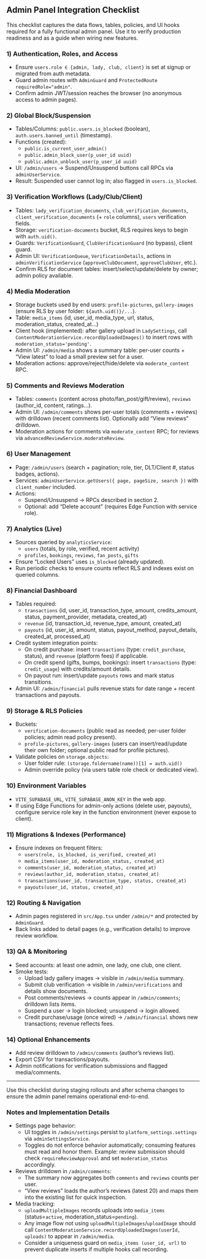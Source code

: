 ## Admin Panel Integration Checklist

This checklist captures the data flows, tables, policies, and UI hooks required for a fully functional admin panel. Use it to verify production readiness and as a guide when wiring new features.

### 1) Authentication, Roles, and Access
- Ensure `users.role ∈ {admin, lady, club, client}` is set at signup or migrated from auth metadata.
- Guard admin routes with `AdminGuard` and `ProtectedRoute requiredRole="admin"`.
- Confirm admin JWT/session reaches the browser (no anonymous access to admin pages).

### 2) Global Block/Suspension
- Tables/Columns: `public.users.is_blocked` (boolean), `auth.users.banned_until` (timestamp).
- Functions (created):
  - `public.is_current_user_admin()`
  - `public.admin_block_user(p_user_id uuid)`
  - `public.admin_unblock_user(p_user_id uuid)`
- UI: `/admin/users` → Suspend/Unsuspend buttons call RPCs via `adminUserService`.
- Result: Suspended user cannot log in; also flagged in `users.is_blocked`.

### 3) Verification Workflows (Lady/Club/Client)
- Tables: `lady_verification_documents`, `club_verification_documents`, `client_verification_documents` (+ `role` columns), `users` verification fields.
- Storage: `verification-documents` bucket, RLS requires keys to begin with `auth.uid()`.
- Guards: `VerificationGuard`, `ClubVerificationGuard` (no bypass), client guard.
- Admin UI: `VerificationQueue`, `VerificationDetails`, actions in `adminVerificationService` (`approveClubDocument`, `approveClubUser`, etc.).
- Confirm RLS for document tables: insert/select/update/delete by owner; admin policy available.

### 4) Media Moderation
- Storage buckets used by end users: `profile-pictures`, `gallery-images` (ensure RLS by user folder: `${auth.uid()}/...`).
- Table: `media_items` (id, user_id, media_type, url, status, moderation_status, created_at…)
- Client hook (implemented): after gallery upload in `LadySettings`, call `ContentModerationService.recordUploadedImages()` to insert rows with `moderation_status='pending'`.
- Admin UI: `/admin/media` shows a summary table: per-user counts + “View latest” to load a small preview set for a user.
- Moderation actions: approve/reject/hide/delete via `moderate_content` RPC.

### 5) Comments and Reviews Moderation
- Tables: `comments` (content across photo/fan_post/gift/review), `reviews` (author_id, content, ratings…).
- Admin UI: `/admin/comments` shows per-user totals (comments + reviews) with drilldown (recent comments list). Optionally add “View reviews” drilldown.
- Moderation actions for comments via `moderate_content` RPC; for reviews via `advancedReviewService.moderateReview`.

### 6) User Management
- Page: `/admin/users` (search + pagination; role, tier, DLT/Client #, status badges, actions).
- Services: `adminUserService.getUsers({ page, pageSize, search })` with `client_number` included.
- Actions:
  - Suspend/Unsuspend → RPCs described in section 2.
  - Optional: add “Delete account” (requires Edge Function with service role).

### 7) Analytics (Live)
- Sources queried by `analyticsService`:
  - `users` (totals, by role, verified, recent activity)
  - `profiles`, `bookings`, `reviews`, `fan_posts`, `gifts`
- Ensure “Locked Users” uses `is_blocked` (already updated).
- Run periodic checks to ensure counts reflect RLS and indexes exist on queried columns.

### 8) Financial Dashboard
- Tables required:
  - `transactions` (id, user_id, transaction_type, amount, credits_amount, status, payment_provider, metadata, created_at)
  - `revenue` (id, transaction_id, revenue_type, amount, created_at)
  - `payouts` (id, user_id, amount, status, payout_method, payout_details, created_at, processed_at)
- Credit system integration points:
  - On credit purchase: insert `transactions` (type: `credit_purchase`, status), and `revenue` (platform fees) if applicable.
  - On credit spend (gifts, bumps, bookings): insert `transactions` (type: `credit_usage`) with credits/amount details.
  - On payout run: insert/update `payouts` rows and mark status transitions.
- Admin UI: `/admin/financial` pulls revenue stats for date range + recent transactions and payouts.

### 9) Storage & RLS Policies
- Buckets:
  - `verification-documents` (public read as needed; per-user folder policies; admin read policy present).
  - `profile-pictures`, `gallery-images` (users can insert/read/update their own folder; optional public read for profile pictures).
- Validate policies on `storage.objects`:
  - User folder rule: `(storage.foldername(name))[1] = auth.uid()`
  - Admin override policy (via users table role check or dedicated view).

### 10) Environment Variables
- `VITE_SUPABASE_URL`, `VITE_SUPABASE_ANON_KEY` in the web app.
- If using Edge Functions for admin-only actions (delete user, payouts), configure service role key in the function environment (never expose to client).

### 11) Migrations & Indexes (Performance)
- Ensure indexes on frequent filters:
  - `users(role, is_blocked, is_verified, created_at)`
  - `media_items(user_id, moderation_status, created_at)`
  - `comments(user_id, moderation_status, created_at)`
  - `reviews(author_id, moderation_status, created_at)`
  - `transactions(user_id, transaction_type, status, created_at)`
  - `payouts(user_id, status, created_at)`

### 12) Routing & Navigation
- Admin pages registered in `src/App.tsx` under `/admin/*` and protected by `AdminGuard`.
- Back links added to detail pages (e.g., verification details) to improve review workflow.

### 13) QA & Monitoring
- Seed accounts: at least one admin, one lady, one club, one client.
- Smoke tests:
  - Upload lady gallery images → visible in `/admin/media` summary.
  - Submit club verification → visible in `/admin/verifications` and details show documents.
  - Post comments/reviews → counts appear in `/admin/comments`; drilldown lists items.
  - Suspend a user → login blocked; unsuspend → login allowed.
  - Credit purchase/usage (once wired) → `/admin/financial` shows new transactions; revenue reflects fees.

### 14) Optional Enhancements
- Add review drilldown to `/admin/comments` (author’s reviews list).
- Export CSV for transactions/payouts.
- Admin notifications for verification submissions and flagged media/comments.

---
Use this checklist during staging rollouts and after schema changes to ensure the admin panel remains operational end-to-end.

### Notes and Implementation Details
- Settings page behavior:
  - UI toggles in `/admin/settings` persist to `platform_settings.settings` via `adminSettingsService`.
  - Toggles do not enforce behavior automatically; consuming features must read and honor them. Example: review submission should check `requireReviewApproval` and set `moderation_status` accordingly.
- Reviews drilldown in `/admin/comments`:
  - The summary now aggregates both `comments` and `reviews` counts per user.
  - “View reviews” loads the author’s reviews (latest 20) and maps them into the existing list for quick inspection.
- Media tracking:
  - `uploadMultipleImages` records uploads into `media_items` (status=`active`, moderation_status=`pending`).
  - Any image flow not using `uploadMultipleImages`/`uploadImage` should call `ContentModerationService.recordUploadedImages(userId, uploads)` to appear in `/admin/media`.
  - Consider a uniqueness guard on `media_items (user_id, url)` to prevent duplicate inserts if multiple hooks call recording.

